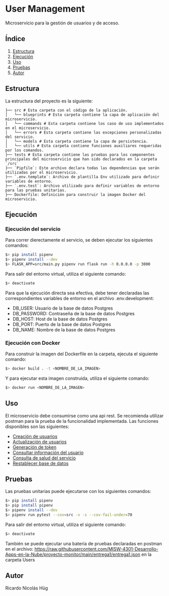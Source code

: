 # User Management

Microservicio para la gestión de usuarios y de acceso.

## Índice

1. [Estructura](#estructura)
2. [Ejecución](#ejecución)
3. [Uso](#uso)
4. [Pruebas](#pruebas)
5. [Autor](#autor)

## Estructura

La estructura del proyecto es la siguiente:
```
├── src # Esta carpeta con el código de la aplicación.
│   └── blueprints # Esta carpeta contiene la capa de aplicación del microservicio.
│   └── commands # Esta carpeta contiene los caso de uso implementados en el microservicio.
│   └── errors # Esta carpeta contiene las excepciones personalizadas del servicio.
│   └── models # Esta carpeta contiene la capa de persistencia.
│   └── utils # Esta carpeta contiene funciones auxiliares requeridas por los comandos.
├── tests # Esta carpeta contiene las pruebas para los componentes principales del microservicio que han sido declarados en la carpeta `/src`
├── `Pipfile`: Este archivo declara todas las dependencias que serán utilizadas por el microservicio. 
├── `.env.template`: Archivo de plantilla Env utilizado para definir variables de entorno. 
├── `.env.test`: Archivo utilizado para definir variables de entorno para las pruebas unitarias.
├── Dockerfile: Definición para construir la imagen Docker del microservicio.

```
## Ejecución
### Ejecución del servicio
Para correr dierectamente el servicio, se deben ejecutar los siguientes comandos:
```bash
$> pip install pipenv
$> pipenv install --dev
$> FLASK_APP=src/main.py pipenv run flask run -h 0.0.0.0 -p 3000
```
Para salir del entorno virtual, utiliza el siguiente comando:
```bash
$> deactivate
```
Para que la ejecución directa sea efectiva, debe tener declaradas las correspondientes variables de entorno en el archivo .env.development:
- DB_USER: Usuario de la base de datos Postgres
- DB_PASSWORD: Contraseña de la base de datos Postgres
- DB_HOST: Host de la base de datos Postgres
- DB_PORT: Puerto de la base de datos Postgres
- DB_NAME: Nombre de la base de datos Postgres

### Ejecución con Docker
Para construir la imagen del Dockerfile en la carpeta, ejecuta el siguiente comando:
```bash
$> docker build . -t <NOMBRE_DE_LA_IMAGEN>
```
Y para ejecutar esta imagen construida, utiliza el siguiente comando:
```bash
$> docker run <NOMBRE_DE_LA_IMAGEN>
```

## Uso
El microservicio debe consumirse como una api rest. Se recomienda utilizar postman para la prueba de la funcionalidad implementada. Las funciones disponibles son las siguientes:
- [Creación de usuarios](https://github.com/MISW-4301-Desarrollo-Apps-en-la-Nube/proyecto-202411/wiki/Gesti%C3%B3n-de-Usuarios#1-creaci%C3%B3n-de-usuarios)
- [Actualización de usuarios](https://github.com/MISW-4301-Desarrollo-Apps-en-la-Nube/proyecto-202411/wiki/Gesti%C3%B3n-de-Usuarios#2-actualizaci%C3%B3n-de-usuarios)
- [Generación de token](https://github.com/MISW-4301-Desarrollo-Apps-en-la-Nube/proyecto-202411/wiki/Gesti%C3%B3n-de-Usuarios#3-generaci%C3%B3n-de-token)
- [Consultar información del usuario](https://github.com/MISW-4301-Desarrollo-Apps-en-la-Nube/proyecto-202411/wiki/Gesti%C3%B3n-de-Usuarios#4-consultar-informaci%C3%B3n-del-usuario)
- [Consulta de salud del servicio](https://github.com/MISW-4301-Desarrollo-Apps-en-la-Nube/proyecto-202411/wiki/Gesti%C3%B3n-de-Usuarios#5-consulta-de-salud-del-servicio)
- [Restablecer base de datos](https://github.com/MISW-4301-Desarrollo-Apps-en-la-Nube/proyecto-202411/wiki/Gesti%C3%B3n-de-Usuarios#6-restablecer-base-de-datos)

## Pruebas

Las pruebas unitarias puede ejecutarse con los siguientes comandos:
```bash
$> pip install pipenv
$> pip install pipenv
$> pipenv install --dev
$> pipenv run pytest --cov=src -v -s --cov-fail-under=70 
```
Para salir del entorno virtual, utiliza el siguiente comando:
```bash
$> deactivate
```
También se puede ejecutar una batería de pruebas declaradas en postman en el archivo: https://raw.githubusercontent.com/MISW-4301-Desarrollo-Apps-en-la-Nube/proyecto-monitor/main/entrega1/entrega1.json en la carpeta Users


## Autor

Ricardo Nicolás Hüg

